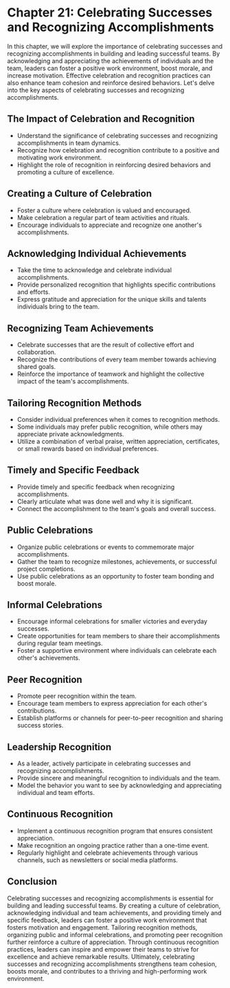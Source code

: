 Chapter 21: Celebrating Successes and Recognizing Accomplishments
=================================================================

In this chapter, we will explore the importance of celebrating successes and recognizing accomplishments in building and leading successful teams. By acknowledging and appreciating the achievements of individuals and the team, leaders can foster a positive work environment, boost morale, and increase motivation. Effective celebration and recognition practices can also enhance team cohesion and reinforce desired behaviors. Let's delve into the key aspects of celebrating successes and recognizing accomplishments.

The Impact of Celebration and Recognition
-----------------------------------------

* Understand the significance of celebrating successes and recognizing accomplishments in team dynamics.
* Recognize how celebration and recognition contribute to a positive and motivating work environment.
* Highlight the role of recognition in reinforcing desired behaviors and promoting a culture of excellence.

Creating a Culture of Celebration
---------------------------------

* Foster a culture where celebration is valued and encouraged.
* Make celebration a regular part of team activities and rituals.
* Encourage individuals to appreciate and recognize one another's accomplishments.

Acknowledging Individual Achievements
-------------------------------------

* Take the time to acknowledge and celebrate individual accomplishments.
* Provide personalized recognition that highlights specific contributions and efforts.
* Express gratitude and appreciation for the unique skills and talents individuals bring to the team.

Recognizing Team Achievements
-----------------------------

* Celebrate successes that are the result of collective effort and collaboration.
* Recognize the contributions of every team member towards achieving shared goals.
* Reinforce the importance of teamwork and highlight the collective impact of the team's accomplishments.

Tailoring Recognition Methods
-----------------------------

* Consider individual preferences when it comes to recognition methods.
* Some individuals may prefer public recognition, while others may appreciate private acknowledgments.
* Utilize a combination of verbal praise, written appreciation, certificates, or small rewards based on individual preferences.

Timely and Specific Feedback
----------------------------

* Provide timely and specific feedback when recognizing accomplishments.
* Clearly articulate what was done well and why it is significant.
* Connect the accomplishment to the team's goals and overall success.

Public Celebrations
-------------------

* Organize public celebrations or events to commemorate major accomplishments.
* Gather the team to recognize milestones, achievements, or successful project completions.
* Use public celebrations as an opportunity to foster team bonding and boost morale.

Informal Celebrations
---------------------

* Encourage informal celebrations for smaller victories and everyday successes.
* Create opportunities for team members to share their accomplishments during regular team meetings.
* Foster a supportive environment where individuals can celebrate each other's achievements.

Peer Recognition
----------------

* Promote peer recognition within the team.
* Encourage team members to express appreciation for each other's contributions.
* Establish platforms or channels for peer-to-peer recognition and sharing success stories.

Leadership Recognition
----------------------

* As a leader, actively participate in celebrating successes and recognizing accomplishments.
* Provide sincere and meaningful recognition to individuals and the team.
* Model the behavior you want to see by acknowledging and appreciating individual and team efforts.

Continuous Recognition
----------------------

* Implement a continuous recognition program that ensures consistent appreciation.
* Make recognition an ongoing practice rather than a one-time event.
* Regularly highlight and celebrate achievements through various channels, such as newsletters or social media platforms.

Conclusion
----------

Celebrating successes and recognizing accomplishments is essential for building and leading successful teams. By creating a culture of celebration, acknowledging individual and team achievements, and providing timely and specific feedback, leaders can foster a positive work environment that fosters motivation and engagement. Tailoring recognition methods, organizing public and informal celebrations, and promoting peer recognition further reinforce a culture of appreciation. Through continuous recognition practices, leaders can inspire and empower their teams to strive for excellence and achieve remarkable results. Ultimately, celebrating successes and recognizing accomplishments strengthens team cohesion, boosts morale, and contributes to a thriving and high-performing work environment.
